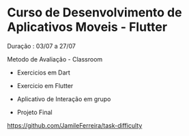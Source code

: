 # Curso de Desenvolvimento de Aplicativos  Moveis - Flutter

Duração : 03/07 a 27/07

Metodo de Avaliação  - Classroom
- Exercicios em Dart
- Exercicio em Flutter
- Aplicativo de Interação em grupo

 - Projeto Final
   
https://github.com/JamileFerreira/task-difficulty


